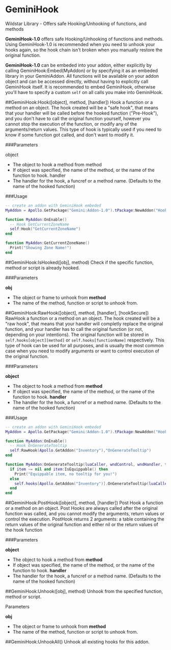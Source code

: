 GeminiHook
==========

Wildstar Library - Offers safe Hooking/Unhooking of functions, and methods


**GeminiHook-1.0** offers safe Hooking/Unhooking of functions and methods.
Using GeminiHook-1.0 is recommended when you need to unhook your hooks again, so the hook chain isn't broken when you manually restore the original function.

**GeminiHook-1.0** can be embeded into your addon, either explicitly by calling GeminiHook:Embed(MyAddon) or by specifying it as an embeded library in your GeminiAddon. All functions will be available on your addon object and can be accessed directly, without having to explicitly call GeminiHook itself.
It is recommended to embed GeminiHook, otherwise you'll have to specify a custom `self` on all calls you make into GeminiHook.



##GeminiHook:Hook([object], method, [handler])
Hook a function or a method on an object. 
The hook created will be a "safe hook", that means that your handler will be called before the hooked function ("Pre-Hook"), and you don't have to call the original function yourself, however you cannot stop the execution of the function, or modify any of the arguments/return values.
This type of hook is typically used if you need to know if some function got called, and don't want to modify it.

###Parameters

object
* The object to hook a method from
method
* If object was specified, the name of the method, or the name of the function to hook.
handler
* The handler for the hook, a funcref or a method name. (Defaults to the name of the hooked function)

###Usage

```lua
-- create an addon with GeminiHook embeded
MyAddon = Apollo.GetPackage("Gemini:Addon-1.0").tPackage:NewAddon("HookDemo", false, {}, "Gemini:Hook-1.0")

function MyAddon:OnEnable()
  -- Hook GetCurrentZoneName
  self:Hook("GetCurrentZoneName")
end

function MyAddon:GetCurrentZoneName()
  Print("Showing Zone Name!")
end
```

##GeminiHook:IsHooked([obj], method)
Check if the specific function, method or script is already hooked.

###Parameters

**obj**
* The object or frame to unhook from
**method**
* The name of the method, function or script to unhook from.


##GeminiHook:RawHook([object], method, [handler], [hookSecure])
RawHook a function or a method on an object. 
The hook created will be a "raw hook", that means that your handler will completly replace the original function, and your handler has to call the original function (or not, depending on your intentions).
The original function will be stored in `self.hooks[object][method]` or `self.hooks[functionName]` respectively.
This type of hook can be used for all purposes, and is usually the most common case when you need to modify arguments or want to control execution of the original function.

###Parameters

**object**
* The object to hook a method from
**method**
* If object was specified, the name of the method, or the name of the function to hook.
**handler**
* The handler for the hook, a funcref or a method name. (Defaults to the name of the hooked function)

###Usage

```lua
-- create an addon with GeminiHook embeded
MyAddon = Apollo.GetPackage("Gemini:Addon-1.0").tPackage:NewAddon("HookDemo", false, {}, "Gemini:Hook-1.0")

function MyAddon:OnEnable()
  -- Hook OnGenerateTooltip
  self:RawHook(Apollo.GetAddon("Inventory"),"OnGenerateTooltip")
end

function MyAddon:OnGenerateTooltip(luaCaller, wndControl, wndHandler, tType, item)
  if item ~= nil and item:IsEquippable() then
    Print("Equippable item, no tooltip for you!")
  else
    self.hooks[Apollo.GetAddon("Inventory")].OnGenerateTooltip(luaCaller, wndControl, wndHandler, tType, item)
  end
end
```

##GeminiHook:PostHook([object], method, [handler])
Post Hook a function or a method on an object. 
Post Hooks are always called after the original function was called, and you cannot modify the arguments, return values or control the execution.  PostHook returns 2 arguments:
a table containing the return values of the original function and either nil or the return values of the hook function

###Parameters

**object**
* The object to hook a method from
**method**
* If object was specified, the name of the method, or the name of the function to hook.
**handler**
* The handler for the hook, a funcref or a method name. (Defaults to the name of the hooked function)


##GeminiHook:Unhook([obj], method)
Unhook from the specified function, method or script.

Parameters

**obj**
* The object or frame to unhook from
**method**
* The name of the method, function or script to unhook from.


##GeminiHook:UnhookAll()
Unhook all existing hooks for this addon.